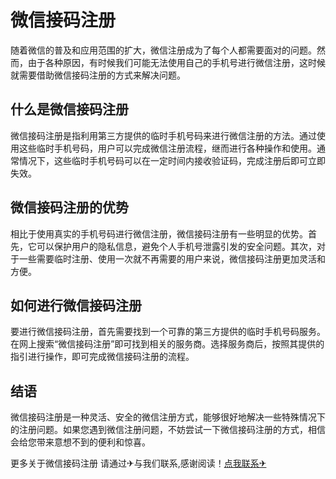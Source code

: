 # 微信接码注册

随着微信的普及和应用范围的扩大，微信注册成为了每个人都需要面对的问题。然而，由于各种原因，有时候我们可能无法使用自己的手机号进行微信注册，这时候就需要借助微信接码注册的方式来解决问题。

## 什么是微信接码注册

微信接码注册是指利用第三方提供的临时手机号码来进行微信注册的方法。通过使用这些临时手机号码，用户可以完成微信注册流程，继而进行各种操作和使用。通常情况下，这些临时手机号码可以在一定时间内接收验证码，完成注册后即可立即失效。

## 微信接码注册的优势

相比于使用真实的手机号码进行微信注册，微信接码注册有一些明显的优势。首先，它可以保护用户的隐私信息，避免个人手机号泄露引发的安全问题。其次，对于一些需要临时注册、使用一次就不再需要的用户来说，微信接码注册更加灵活和方便。

## 如何进行微信接码注册

要进行微信接码注册，首先需要找到一个可靠的第三方提供的临时手机号码服务。在网上搜索“微信接码注册”即可找到相关的服务商。选择服务商后，按照其提供的指引进行操作，即可完成微信接码注册的流程。

## 结语

微信接码注册是一种灵活、安全的微信注册方式，能够很好地解决一些特殊情况下的注册问题。如果您遇到微信注册问题，不妨尝试一下微信接码注册的方式，相信会给您带来意想不到的便利和惊喜。

更多关于微信接码注册 请通过✈与我们联系,感谢阅读！[点我联系✈](https://go.k02.cc)